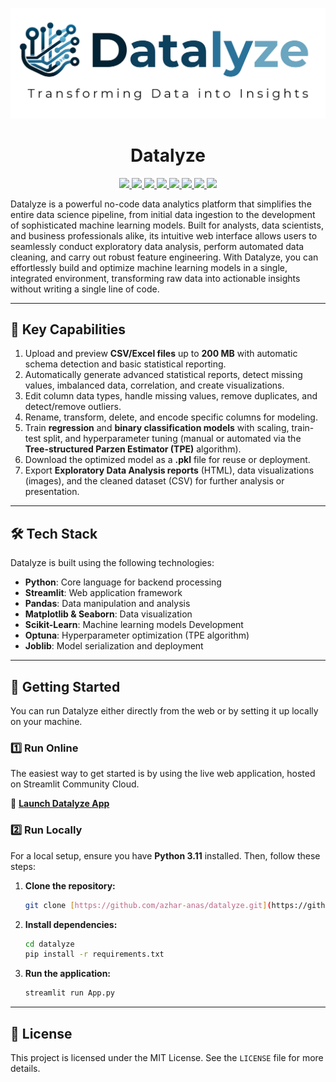 <p align="center">
  <img src="assets/images/logo_name_horizontal_817px.png" alt="Datalyze Header" width="700">
</p>

<h1 align="center">Datalyze</h1>

<p align="center">
  <a href="https://www.python.org" target="_blank"> <img src="https://img.shields.io/badge/Python-3776AB?style=for-the-badge&logo=python&logoColor=white"> </a>
  <a href="https://streamlit.io/" target="_blank"> <img src="https://img.shields.io/badge/Streamlit-FF4B4B?style=for-the-badge&logo=streamlit&logoColor=white"> </a>
  <a href="https://pandas.pydata.org/" target="_blank"> <img src="https://img.shields.io/badge/Pandas-150458?style=for-the-badge&logo=pandas&logoColor=white"> </a>
  <a href="https://matplotlib.org/" target="_blank"> <img src="https://img.shields.io/badge/Matplotlib-000000?style=for-the-badge&logo=matplotlib&logoColor=white"> </a>
  <a href="https://seaborn.pydata.org/" target="_blank"> <img src="https://img.shields.io/badge/Seaborn-80b6ff?style=for-the-badge&logo=seaborn&logoColor=white"> </a>
  <a href="https://scikit-learn.org/" target="_blank"> <img src="https://img.shields.io/badge/scikit--learn-F7931E?style=for-the-badge&logo=scikit-learn&logoColor=white"> </a>
  <a href="https://optuna.org/" target="_blank"> <img src="https://img.shields.io/badge/Optuna-00468B?style=for-the-badge&logo=optuna&logoColor=white"> </a>
  <a href="https://joblib.readthedocs.io/en/latest/" target="_blank"> <img src="https://img.shields.io/badge/Joblib-00468B?style=for-the-badge&logo=joblib&logoColor=white"> </a>
</p>

Datalyze is a powerful no-code data analytics platform that simplifies the entire data science pipeline, from initial data ingestion to the development of sophisticated machine learning models. Built for analysts, data scientists, and business professionals alike, its intuitive web interface allows users to seamlessly conduct exploratory data analysis, perform automated data cleaning, and carry out robust feature engineering. With Datalyze, you can effortlessly build and optimize machine learning models in a single, integrated environment, transforming raw data into actionable insights without writing a single line of code.

---

## 🚀 Key Capabilities

1.  Upload and preview **CSV/Excel files** up to **200 MB** with automatic schema detection and basic statistical reporting.
2.  Automatically generate advanced statistical reports, detect missing values, imbalanced data, correlation, and create visualizations.
3.  Edit column data types, handle missing values, remove duplicates, and detect/remove outliers.
4.  Rename, transform, delete, and encode specific columns for modeling.
5.  Train **regression** and **binary classification models** with scaling, train-test split, and hyperparameter tuning (manual or automated via the **Tree-structured Parzen Estimator (TPE)** algorithm).
6.  Download the optimized model as a **.pkl** file for reuse or deployment.
7.  Export **Exploratory Data Analysis reports** (HTML), data visualizations (images), and the cleaned dataset (CSV) for further analysis or presentation.

---

## 🛠️ Tech Stack

Datalyze is built using the following technologies:
- **Python**: Core language for backend processing
- **Streamlit**: Web application framework
- **Pandas**: Data manipulation and analysis
- **Matplotlib & Seaborn**: Data visualization
- **Scikit-Learn**: Machine learning models Development
- **Optuna**: Hyperparameter optimization (TPE algorithm)
- **Joblib**: Model serialization and deployment

---

## 📖 Getting Started

You can run Datalyze either directly from the web or by setting it up locally on your machine.

### 1️⃣ Run Online

The easiest way to get started is by using the live web application, hosted on Streamlit Community Cloud.

🔗 **[Launch Datalyze App](https://datalyze-zkrjbtewkocqze5mt5gh55.streamlit.app/)**

### 2️⃣ Run Locally

For a local setup, ensure you have **Python 3.11** installed. Then, follow these steps:

1.  **Clone the repository:**
    ```bash
    git clone [https://github.com/azhar-anas/datalyze.git](https://github.com/azhar-anas/datalyze.git)
    ```

2.  **Install dependencies:**
    ```bash
    cd datalyze
    pip install -r requirements.txt
    ```

3.  **Run the application:**
    ```bash
    streamlit run App.py
    ```

---

## 📜 License

This project is licensed under the MIT License. See the `LICENSE` file for more details.
